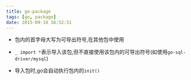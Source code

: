 ```yaml
---
title: go-package
tags: [go, package]
date: 2015-09-18 16:52:51
---
```


-   包内的首字母大写为可导出符号,在其他包中使用

-   `_ import *`表示导入该包,但不直接使用该包内的可导出符号(如使用`go-sql-driver/mysql`)

-   导入包时,go会自动执行包内的`init()`
